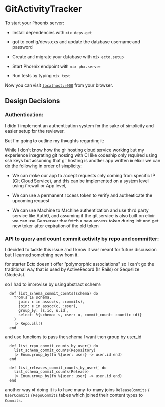 
# GitActivityTracker

  

To start your Phoenix server:

  

* Install dependencies with `mix deps.get`

* got to config/devs.exs and update the database username and password

* Create and migrate your database with `mix ecto.setup`

* Start Phoenix endpoint with `mix phx.server`

* Run tests by typing `mix test`

  

Now you can visit [`localhost:4000`](http://localhost:4000) from your browser.

  

## Design Decisions
  

### Authentication:

I didn't implement an authentication system for the sake of simplicity and easier setup for the reviewer.

But I'm going to outline my thoughts regarding it:

While I don't know how the git hosting cloud service working but my experience integrating git hosting with CI like codeship only required using ssh keys but assuming that git hosting is another app written in elixir we can do the following in order of simplicity:

 - We can make our app to accept requests only coming from specific IP
   (Git Cloud Service), and this can be implemented on a system level
   using firewall or App level,
   
  - We can use a permanent access token to verify and authenticate the
   upcoming request
   
   - We can use Machine to Machine authentication and use third party
   service like Auth0, and assuming if the git service is also built on
   elixir we can use Genserver that fetch a new access token during init
   and get new token after expiration of the old token


### API to query and count commit activity by repo and committer:

I decided to tackle this issue and I know it was meant for future discussion but I learned something new from it.

for starter Ecto doesn't offer "polymorphic associations" so I can't go the traditional way that is used by ActiveRecord (In Rails) or Sequelize (NodeJs).

so I had to improvise by using abstract schema

```
  def list_schema_commit_counts(schema) do
    from(s in schema,
      join: c in assoc(s, :commits),
      join: u in assoc(c, :user),
      group_by: [s.id, u.id],
      select: %{schema: s, user: u, commit_count: count(c.id)}
    )
    |> Repo.all()
  end
```

and use functions to pass the schema I want then group by user_id
```
  def list_repo_commit_counts_by_user() do
    list_schema_commit_counts(Repository)
    |> Enum.group_by(fn %{user: user} -> user.id end)
  end

  def list_releases_commit_counts_by_user() do
    list_schema_commit_counts(Release)
    |> Enum.group_by(fn %{user: user} -> user.id end)
  end
```

another way of doing it is to have many-to-many joins `ReleaseCommits` / `UserCommits` / `RepoCommits` tables which joined their content types to `Commits`.